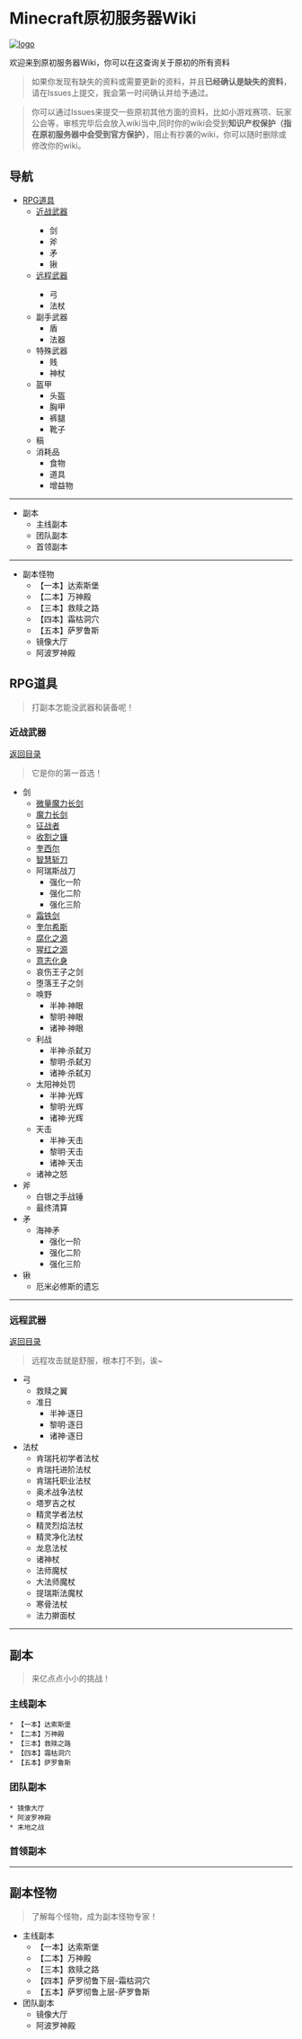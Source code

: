 # Minecraft原初服务器Wiki
<a href="https://ibb.co/g6LS6hY"><img src="https://i.ibb.co/Bw5ywFk/logo.png" alt="logo" border="0"></a>

欢迎来到原初服务器Wiki，你可以在这查询关于原初的所有资料
>如果你发现有缺失的资料或需要更新的资料，并且**已经确认是缺失的资料**，请在Issues上提交，我会第一时间确认并给予通过。

>你可以通过Issues来提交一些原初其他方面的资料，比如小游戏赛项、玩家公会等，审核完毕后会放入wiki当中,同时你的wiki会受到**知识产权保护（指在原初服务器中会受到官方保护）**，阻止有抄袭的wiki，你可以随时删除或修改你的wiki。

## 导航
* <a href="#RPG道具">RPG道具<a/>
  * <a href="#近战武器">近战武器<a/>
    * 剑
    * 斧
    * 矛
    * 锹
  * <a href="#远程武器">远程武器<a/>
    * 弓
    * 法杖
  * 副手武器
    * 盾
    * 法器
  * 特殊武器
    * 贱
    * 神杖
  * 盔甲
    * 头盔
    * 胸甲
    * 裤腿
    * 靴子
  * 稿
  * 消耗品
    * 食物
    * 道具
    * 增益物
---
* 副本
  * 主线副本
  * 团队副本
  * 首领副本
---
* 副本怪物
  * 【一本】达索斯堡
  * 【二本】万神殿
  * 【三本】救赎之路
  * 【四本】霜枯洞穴
  * 【五本】萨罗鲁斯
  * 镜像大厅
  * 阿波罗神殿
## RPG道具
>打副本怎能没武器和装备呢！
### 近战武器
 <a href="#导航">返回目录<a/>
>它是你的第一首选！
* 剑
  * <a href="https://github.com/LeafletXD/Minecraft-Yuanchu-Server-Wiki/blob/main/Wiki/RPG%E9%81%93%E5%85%B7/%E8%BF%91%E6%88%98%E6%AD%A6%E5%99%A8/%E5%89%91/%E5%BE%AE%E9%87%8F%E9%AD%94%E5%8A%9B%E9%95%BF%E5%89%91.md">微量魔力长剑<a/>
  * <a href="https://github.com/LeafletXD/Minecraft-Yuanchu-Server-Wiki/blob/main/Wiki/RPG%E9%81%93%E5%85%B7/%E8%BF%91%E6%88%98%E6%AD%A6%E5%99%A8/%E5%89%91/%E9%AD%94%E5%8A%9B%E9%95%BF%E5%89%91.md">魔力长剑<a/>
  * <a href="https://github.com/LeafletXD/Minecraft-Yuanchu-Server-Wiki/blob/main/Wiki/RPG%E9%81%93%E5%85%B7/%E8%BF%91%E6%88%98%E6%AD%A6%E5%99%A8/%E5%89%91/%E5%BE%81%E6%88%98%E8%80%85.md">征战者<a/>
  * <a href="https://github.com/LeafletXD/Minecraft-Yuanchu-Server-Wiki/blob/main/Wiki/RPG%E9%81%93%E5%85%B7/%E8%BF%91%E6%88%98%E6%AD%A6%E5%99%A8/%E5%89%91/%E6%94%B6%E5%89%B2%E4%B9%8B%E9%95%B0.md">收割之镰<a/>
  * <a href="https://github.com/LeafletXD/Minecraft-Yuanchu-Server-Wiki/blob/main/Wiki/RPG%E9%81%93%E5%85%B7/%E8%BF%91%E6%88%98%E6%AD%A6%E5%99%A8/%E5%89%91/%E5%A5%8E%E8%A5%BF%E5%B0%94.md">奎西尔<a/>
  * <a href="https://github.com/LeafletXD/Minecraft-Yuanchu-Server-Wiki/blob/main/Wiki/RPG%E9%81%93%E5%85%B7/%E8%BF%91%E6%88%98%E6%AD%A6%E5%99%A8/%E5%89%91/%E6%99%BA%E6%85%A7%E6%96%A9%E5%88%80.md">智慧斩刀<a/>
  * 阿瑞斯战刀
    * 强化一阶
    * 强化二阶
    * 强化三阶
  * <a href="https://github.com/LeafletXD/Minecraft-Yuanchu-Server-Wiki/blob/main/Wiki/RPG%E9%81%93%E5%85%B7/%E8%BF%91%E6%88%98%E6%AD%A6%E5%99%A8/%E5%89%91/%E9%9C%9C%E9%93%81%E5%89%91.md">霜铁剑<a/>
  * <a href="https://github.com/LeafletXD/Minecraft-Yuanchu-Server-Wiki/blob/main/Wiki/RPG%E9%81%93%E5%85%B7/%E8%BF%91%E6%88%98%E6%AD%A6%E5%99%A8/%E5%89%91/%E5%A5%8E%E5%B0%94%E5%B8%8C%E6%96%AF.md">奎尔希斯
  * <a href="https://github.com/LeafletXD/Minecraft-Yuanchu-Server-Wiki/blob/main/Wiki/RPG%E9%81%93%E5%85%B7/%E8%BF%91%E6%88%98%E6%AD%A6%E5%99%A8/%E5%89%91/%E8%85%90%E5%8C%96%E4%B9%8B%E6%BA%90.md">腐化之源<a/>
  * <a href="https://github.com/LeafletXD/Minecraft-Yuanchu-Server-Wiki/blob/main/Wiki/RPG%E9%81%93%E5%85%B7/%E8%BF%91%E6%88%98%E6%AD%A6%E5%99%A8/%E5%89%91/%E7%8C%A9%E7%BA%A2%E4%B9%8B%E6%BA%90.md">猩红之源<a/>
  * <a href="https://github.com/LeafletXD/Minecraft-Yuanchu-Server-Wiki/blob/main/Wiki/RPG%E9%81%93%E5%85%B7/%E8%BF%91%E6%88%98%E6%AD%A6%E5%99%A8/%E5%89%91/%E6%84%8F%E5%BF%97%E5%8C%96%E8%BA%AB.md">意志化身<a/>
  * 哀伤王子之剑
  * 堕落王子之剑
  * 唤野
    * 半神·神眼
    * 黎明·神眼
    * 诸神·神眼
  * 利战
    * 半神·杀弑刃
    * 黎明·杀弑刃
    * 诸神·杀弑刃
  * 太阳神处罚
    * 半神·光辉
    * 黎明·光辉
    * 诸神·光辉
  * 天击
    * 半神·天击 
    * 黎明·天击
    * 诸神·天击
  * 诸神之怒
* 斧
  * 白银之手战锤
  * 最终清算
* 矛
  * 海神矛
    * 强化一阶
    * 强化二阶
    * 强化三阶
* 锹
  * 厄米必修斯的遗忘
---
### 远程武器
 <a href="#导航">返回目录<a/>
>远程攻击就是舒服，根本打不到，诶~
* 弓
  * 救赎之翼
  * 准日
    * 半神·逐日
    * 黎明·逐日
    * 诸神·逐日
* 法杖
  * 肯瑞托初学者法杖
  * 肯瑞托进阶法杖
  * 肯瑞托职业法杖
  * 奥术战争法杖
  * 塔罗吉之杖
  * 精灵学者法杖
  * 精灵烈焰法杖
  * 精灵净化法杖
  * 龙息法杖
  * 诸神杖
  * 法师魔杖
  * 大法师魔杖
  * 提瑞斯法魔杖
  * 寒骨法杖
  * 法力擀面杖
---
## 副本
>来亿点点小小的挑战！
### 主线副本
    * 【一本】达索斯堡
    * 【二本】万神殿
    * 【三本】救赎之路
    * 【四本】霜枯洞穴
    * 【五本】萨罗鲁斯
### 团队副本
    * 镜像大厅
    * 阿波罗神殿
    * 末地之战
### 首领副本
---
## 副本怪物
>了解每个怪物，成为副本怪物专家！
  * 主线副本
    * 【一本】达索斯堡
    * 【二本】万神殿
    * 【三本】救赎之路
    * 【四本】萨罗彻鲁下层-霜枯洞穴
    * 【五本】萨罗彻鲁上层-萨罗鲁斯
  * 团队副本
    * 镜像大厅
    * 阿波罗神殿
